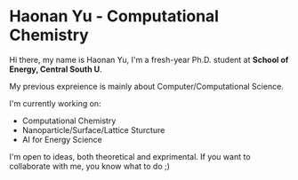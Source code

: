 # Haonan Yu - Computational Chemistry

Hi there, my name is Haonan Yu, I'm a fresh-year Ph.D. student at **School of Energy, Central South U**.

My previous expreience is mainly about Computer/Computational Science.

I'm currently working on:

- Computational Chemistry
- Nanoparticle/Surface/Lattice Sturcture
- AI for Energy Science

I'm open to ideas, both theoretical and exprimental. If you want to collaborate with me, you know what to do ;)
